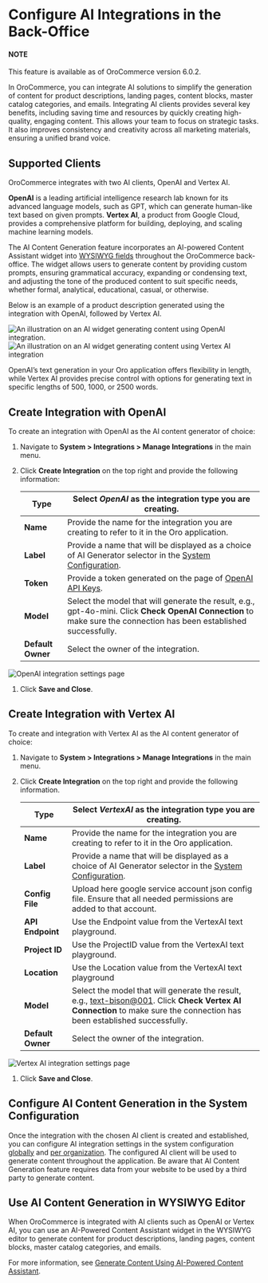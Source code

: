 <a id="user-guide-ai-integrations"></a>

# Configure AI Integrations in the Back-Office

#### NOTE
This feature is available as of OroCommerce version 6.0.2.

In OroCommerce, you can integrate AI solutions to simplify the generation of content for product descriptions, landing pages, content blocks, master catalog categories, and emails. Integrating AI clients provides several key benefits, including saving time and resources by quickly creating high-quality, engaging content. This allows your team to focus on strategic tasks. It also improves consistency and creativity across all marketing materials, ensuring a unified brand voice.

## Supported Clients

OroCommerce integrates with two AI clients, OpenAI and Vertex AI.

**OpenAI** is a leading artificial intelligence research lab known for its advanced language models, such as GPT, which can generate human-like text based on given prompts. **Vertex AI**, a product from Google Cloud, provides a comprehensive platform for building, deploying, and scaling machine learning models.

The AI Content Generation feature incorporates an AI-powered Content Assistant widget into [WYSIWYG fields](../../../../concept-guides/content-management/wysiwyg.md#getting-started-wysiwyg-editor-field-ai) throughout the OroCommerce back-office. The widget allows users to generate content by providing custom prompts, ensuring grammatical accuracy, expanding or condensing text, and adjusting the tone of the produced content to suit specific needs, whether formal, analytical, educational, casual, or otherwise.

Below is an example of a product description generated using the integration with OpenAI, followed by Vertex AI.

![An illustration on an AI widget generating content using OpenAI integration.](user/img/system/integrations/ai/ai-widget-example.png)![An illustration on an AI widget generating content using Vertex AI integration](user/img/system/integrations/ai/vertex-widget-example.png)

OpenAI’s text generation in your Oro application offers flexibility in length, while Vertex AI provides precise control with options for generating text in specific lengths of 500, 1000, or 2500 words.

## Create Integration with OpenAI

To create an integration with OpenAI as the AI content generator of choice:

1. Navigate to **System > Integrations > Manage Integrations** in the main menu.
2. Click **Create Integration** on the top right and provide the following information:

   | **Type**          | Select *OpenAI* as the integration type you are creating.                                                                                                                                                     |
   |-------------------|---------------------------------------------------------------------------------------------------------------------------------------------------------------------------------------------------------------|
   | **Name**          | Provide the name for the integration you are creating to refer to it in the Oro application.                                                                                                                  |
   | **Label**         | Provide a name that will be displayed as a choice of AI Generator selector in the [System Configuration](../../configuration/system/integrations/ai-settings.md#admin-configuration-ai-integration-settings). |
   | **Token**         | Provide a token generated on the page of <a href="https://platform.openai.com/account/api-keys" target="_blank">OpenAI API Keys</a>.                                                                          |
   | **Model**         | Select the model that will generate the result, e.g., gpt-4o-mini. Click **Check OpenAI Connection** to make sure the connection has been established successfully.                                           |
   | **Default Owner** | Select the owner of the integration.                                                                                                                                                                          |

![OpenAI integration settings page](user/img/system/integrations/ai/open-ai.png)
1. Click **Save and Close**.

## Create Integration with Vertex AI

To create and integration with Vertex AI as the AI content generator of choice:

1. Navigate to **System > Integrations > Manage Integrations** in the main menu.
2. Click **Create Integration** on the top right and provide the following information.

   | **Type**          | Select *VertexAI* as the integration type you are creating.                                                                                                                                                   |
   |-------------------|---------------------------------------------------------------------------------------------------------------------------------------------------------------------------------------------------------------|
   | **Name**          | Provide the name for the integration you are creating to refer to it in the Oro application.                                                                                                                  |
   | **Label**         | Provide a name that will be displayed as a choice of AI Generator selector in the [System Configuration](../../configuration/system/integrations/ai-settings.md#admin-configuration-ai-integration-settings). |
   | **Config File**   | Upload here google service account json config file. Ensure that all needed permissions are added to that account.                                                                                            |
   | **API Endpoint**  | Use the Endpoint value from the VertexAI text playground.                                                                                                                                                     |
   | **Project ID**    | Use the ProjectID value from the VertexAI text playground.                                                                                                                                                    |
   | **Location**      | Use the Location value from the VertexAI text playground                                                                                                                                                      |
   | **Model**         | Select the model that will generate the result, e.g., [text-bison@001](mailto:text-bison@001). Click **Check Vertex AI Connection** to make sure the connection has been established successfully.            |
   | **Default Owner** | Select the owner of the integration.                                                                                                                                                                          |

![Vertex AI integration settings page](user/img/system/integrations/ai/vertex-ai.png)
1. Click **Save and Close**.

## Configure AI Content Generation in the System Configuration

Once the integration with the chosen AI client is created and established, you can configure AI integration settings in the system configuration [globally](../../configuration/system/integrations/ai-settings.md#admin-configuration-ai-integration-settings) and [per organization](../../user-management/organizations/org-configuration/general-setup-org/integrations/organization-ai-settings.md#organization-ai-settings). The configured AI client will be used to generate content throughout the application. Be aware that AI Content Generation feature requires data from your website to be used by a third party to generate content.

## Use AI Content Generation in WYSIWYG Editor

When OroCommerce is integrated with AI clients such as OpenAI or Vertex AI, you can use an AI-Powered Content Assistant widget in the WYSIWYG editor to generate content for product descriptions, landing pages, content blocks, master catalog categories, and emails.

For more information, see [Generate Content Using AI-Powered Content Assistant](../../../../concept-guides/content-management/wysiwyg.md#getting-started-wysiwyg-editor-field-ai).

